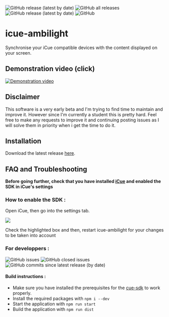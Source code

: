 ![GitHub release (latest by date)](https://img.shields.io/github/v/release/Tagueo/icue-ambilight?style=flat-square)
![GitHub all releases](https://img.shields.io/github/downloads/Tagueo/icue-ambilight/total?style=flat-square)
![GitHub release (latest by date)](https://img.shields.io/github/downloads/Tagueo/icue-ambilight/latest/total?style=flat-square)
![GitHub](https://img.shields.io/github/license/Tagueo/icue-ambilight?style=flat-square)

# icue-ambilight
Synchronise your iCue compatible devices with the content displayed on your screen.

## Demonstration video (click)
[![Demonstration video](https://img.youtube.com/vi/KBrnEDs2tdk/0.jpg)](https://www.youtube.com/watch?v=KBrnEDs2tdk)

## Disclaimer
This software is a very early beta and I'm trying to find time to maintain and improve it. However since I'm currently a student this is pretty hard.
Feel free to make any requests to improve it and continuing posting issues as I will solve them in priority when i get the time to do it.

## Installation

Download the latest release [here](https://github.com/Tagueo/icue-ambilight/releases]).

## FAQ and Troubleshooting

<b>Before going further, check that you have installed [iCue](https://www.corsair.com/us/en/icue) and enabled the SDK in iCue's settings</b>

### How to enable the SDK :

Open iCue, then go into the settings tab.

<img src="https://i.imgur.com/fva2S4q.png">

Check the highlighted box and then, restart icue-ambilight for your changes to be taken into account

### For developpers :
![GitHub issues](https://img.shields.io/github/issues/Tagueo/icue-ambilight?style=flat-square)
![GitHub closed issues](https://img.shields.io/github/issues-closed/Tagueo/icue-ambilight?color=green&style=flat-square)
![GitHub commits since latest release (by date)](https://img.shields.io/github/commits-since/Tagueo/icue-ambilight/latest?style=flat-square)

#### Build instructions :
- Make sure you have installed the prerequisites for the [cue-sdk](https://github.com/CorsairOfficial/cue-sdk-node) to work properly.
- Install the required packages with ``npm i --dev``
- Start the application with ``npm run start``
- Build the application with ``npm run dist``
